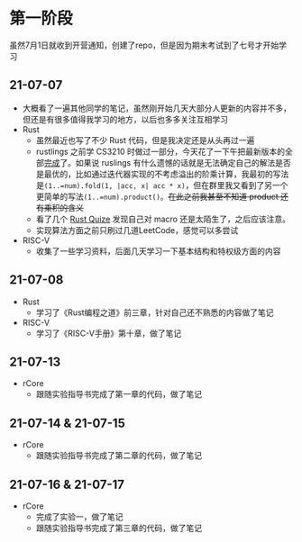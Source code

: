 # 第一阶段

虽然7月1日就收到开营通知，创建了repo，但是因为期末考试到了七号才开始学习

## 21-07-07

- 大概看了一遍其他同学的笔记，虽然刚开始几天大部分人更新的内容并不多，但还是有很多值得我学习的地方，以后也多多关注互相学习
- Rust
    - 虽然最近也写了不少 Rust 代码，但是我决定还是从头再过一遍
    - rustlings 之前学 CS3210 时做过一部分，今天花了一下午把最新版本的全部[完成](https://github.com/MuZhou233/rustlings)了。如果说 ruslings 有什么遗憾的话就是无法确定自己的解法是否是最优的，比如通过迭代器实现的不考虑溢出的阶乘计算，我最初的写法是`(1..=num).fold(1, |acc, x| acc * x)`，但在群里我又看到了另一个更简单的写法`(1..=num).product()`。~~在此之前我甚至不知道 product 还有乘积的含义~~
    - 看了几个 [Rust Quize](https://dtolnay.github.io/rust-quiz/1) 发现自己对 macro 还是太陌生了，之后应该注意。
    - 实现算法方面之前只刷过几道LeetCode，感觉可以多尝试
- RISC-V
    - 收集了一些学习资料，后面几天学习一下基本结构和特权级方面的内容

## 21-07-08

- Rust
    - 学习了《Rust编程之道》前三章，针对自己还不熟悉的内容做了笔记
- RISC-V
    - 学习了《RISC-V手册》第十章，做了笔记

## 21-07-13

- rCore
    - 跟随实验指导书完成了第一章的代码，做了笔记

## 21-07-14 & 21-07-15

- rCore
    - 跟随实验指导书完成了第二章的代码，做了笔记

## 21-07-16 & 21-07-17

- rCore
    - 完成了实验一，做了笔记
    - 跟随实验指导书完成了第三章的代码，做了笔记
